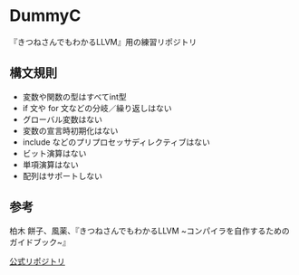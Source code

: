 DummyC
======

『きつねさんでもわかるLLVM』用の練習リポジトリ

構文規則
-----
* 変数や関数の型はすべてint型
* if 文や for 文などの分岐／繰り返しはない
* グローバル変数はない
* 変数の宣言時初期化はない
* include などのプリプロセッサディレクティブはない
* ビット演算はない
* 単項演算はない
* 配列はサポートしない

参考
-----
柏木 餅子、風薬、『きつねさんでもわかるLLVM ~コンパイラを自作するためのガイドブック~』  

[公式リポジトリ](https://github.com/Kmotiko/DummyCCompiler)
